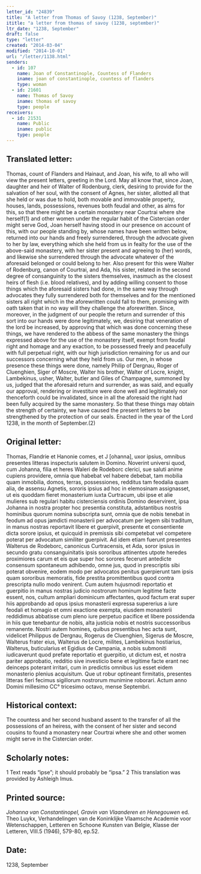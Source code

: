 ```yaml
---
letter_id: "24839"
title: "A letter from Thomas of Savoy (1238, September)"
ititle: "a letter from thomas of savoy (1238, september)"
ltr_date: "1238, September"
draft: false
type: "letter"
created: "2014-03-04"
modified: "2014-10-01"
url: "/letter/1138.html"
senders:
  - id: 107
    name: Joan of Constantinople, Countess of Flanders
    iname: joan of constantinople, countess of flanders
    type: woman
  - id: 21601
    name: Thomas of Savoy
    iname: thomas of savoy
    type: people
receivers:
  - id: 21531
    name: Public
    iname: public
    type: people
---
```

<h2> Translated letter:</h2>Thomas, count of Flanders and Hainaut, and Joan, his wife, to all who will view the present letters, greeting in the Lord.
	May all know that, since Joan, daughter and heir of Walter of Rodenburg, clerk, desiring to provide for the salvation of her soul, with the consent of Agnes, her sister, allotted all that she held or was due to hold, both movable and immovable property, houses, lands, possessions, revenues both feudal and other, as alms for this, so that there might be a certain monastery near Courtrai where she herself(1) and other women under the regular habit of the Cistercian order might serve God, Joan herself having stood in our presence on account of this, with our people standing by, whose names have been written below, returned into our hands and freely surrendered, through the advocate given to her by law, everything which she held from us in fealty for the use of the above-said monastery, with her sister present and agreeing to (her) words, and likewise she surrendered through the advocate whatever of the aforesaid belonged or could belong to her.  Also present for this were Walter of Rodenburg, canon of Courtrai, and Ada, his sister, related in the second degree of consanguinity to the sisters themselves, inasmuch as the closest heirs of flesh (i.e. blood relatives), and by adding willing consent to those things which the aforesaid sisters had done, in the same way through advocates they fully surrendered both for themselves and for the mentioned sisters all right which in the aforewritten could fall to them, promising with oath taken that in no way will they challenge the aforewritten.  Since, moreover, in the judgment of our people the return and surrender of this sort into our hands were done legitimately, we, desiring that veneration of the lord be increased, by approving that which was done concerning these things, we have rendered to the abbess of the same monastery the things expressed above for the use of the monastery itself, exempt from feudal right and homage and any exaction, to be possessed freely and peacefully with full perpetual right, with our high jurisdiction remaining for us and our successors concerning what they held from us.  Our men, in whose presence these things were done, namely Philip of Dergnau, Roger of Cluenghien, Siger of Moscre, Walter his brother, Walter of Locre, knight, Lambekinus, usher, Walter, butler and Giles of Champagne, summoned by us, judged that the aforesaid return and surrender, as was said, and equally our approval, rendering or investiture were done well and legitimately nor thenceforth could be invalidated, since in all the aforesaid the right had been fully acquired by the same monastery.
	So that these things may obtain the strength of certainty, we have caused the present letters to be strengthened by the protection of our seals.
	Enacted in the year of the Lord 1238, in the month of September.(2)
<h2 class="mt-4"> Original letter:</h2>Thomas, Flandrie et Hanonie comes, et J [ohanna], uxor ipsius, omnibus presentes litteras inspecturis salutem in Domino.
Noverint universi quod, cum Johanna, filia et heres Waleri de Rodeborc clerici, sue saluti anime cupiens providere, omnia que habebat vel habere debebat, tam mobilia quam inmobilia, domos, terras, possessiones, redditus tam feodalia quam alia, de assensu Agnetis, sororis ipsius ad hoc in elemosinam assignasset, ut eis quoddam fieret monasterium iuxta Curtracum, ubi ipse et alie mulieres sub regulari habitu cisterciensis ordinis Domino deservirent, ipsa Johanna in nostra propter hoc presentia constituta, adstantibus nostris hominibus quorum nomina subscripta sunt, omnia que de nobis tenebat in feodum ad opus jamdicti monasterii per advocatum per legem sibi traditum, in manus nostras reportavit libere et guerpivit, presente et consentiente dicta sorore ipsius, et quicquid in premissis sibi competebat vel competere poterat per advocatum similiter guerpivit. Ad idem etiam fuerunt presentes Walterus de Rodeborc, canonicus Curtracensis, et Ada, soror ipsius in secundo gratu consanguinitatis ipsis sororibus attinentes utpote heredes proximiores carum et eis que super hoc sorores fecerunt antedicte consensum spontaneum adhibendo, omne jus, quod in prescriptis sibi poterat obvenire, eodem modo per advocatos penitus guerpierunt tam ipsis quam sororibus memoratis, fide prestita promittentibus quod contra prescripta nullo modo venirent. Cum autem hujusmodi reportatio et guerpitio in manus nostras judicio nostrorum hominum legitime facte essent, nos, cultum ampliari dominicum affectantes, quod factum erat super hiis approbando ad opus ipsius monasterii expressa supererius a iure feodali et homagio et omni exactione exempta, eiusdem monasterii reddidimus abbatisse cum pleno iure perpetuo pacifice et libere possidenda in hiis que tenebantur de nobis, alta justicia nobis et nostris successoribus remanente. Nostri autem homines, quibus presentibus hec acta sunt, videlicet Philippus de Dergnau, Rogerus de Cluenghien, Sigerus de Moscre, Walterus frater eius, Walterus de Locre, milites, Lambekinus hostiarius, Walterus, buticularius et Egidius de Campania, a nobis submoniti iudicaverunt quod prefate reportatio et guerpitio, ut dictum est, et nostra pariter approbatio, redditio sive investicio bene et legitime facte erant nec deinceps poterant irritari, cum in predictis omnibus ius esset eidem monasterio plenius acquisitum.
Que ut robur optineant firmitatis, presentes litteras fieri fecimus sigillorum nostrorum munimine roborari.
Actum anno Domini millesimo CC° tricesimo octavo, mense Septembri.
<h2 class="mt-4"> Historical context:</h2>The countess and her second husband assent to the transfer of all the possessions of an heiress, with the consent of her sister and second cousins to found a monastery near Courtrai where she and other women might serve in the Cistercian order.
<h2 class="mt-4"> Scholarly notes:</h2>1 Text reads “ipse”; it should probably be “ipsa.”
2 This translation was provided by Ashleigh Imus.
<h2 class="mt-4"> Printed source:</h2><p><em>Johanna van Constantinopel, Gravin van Vlaanderen en Henegouwen</em> ed. Theo Luykx, Verhandelingen van de Koninklijke Vlaamsche Academie voor Wetenschappen, Letteren en Schoone Kunsten van Belgie, Klasse der Letteren, VIII.5 (1946), 579-80, ep.52.</p><h2 class="mt-4"> Date:</h2>1238, September